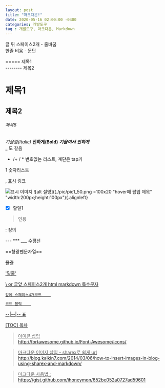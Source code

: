 ```yaml
---
layout: post
title: "마크다운!"
date: 2020-05-16 02:00:00 -0400
categories: 개발도구
tag : 개발도구, 마크다운, Markdown
---
```



글 뒤 스페이스2개 - 줄바꿈      
한줄 비움 - 문단      

=====  제목1      
--------  제목2      
# 제목1      
## 제목2      
###### 제목6      

 *기울임(Italic)*       **진하게(Bold)**       ***기울여서 진하게***       
 _ 도 같음      
 
- /+ / *  번호없는 리스트, 계단은 tap키      

1 숫자리스트     

<url>  ,   [표시]( url)     링크    

![표시](url)    이미지    ![alt 설명]((./pic/pic1_50.png =100x20 "hover때 팝업 제목" "width:200px;height:100px"){.alignleft}    

<i class="fa fa-check-square"></i>    

- [x] 할일1    

> 인용    
> 
:  정의    

 ---  ***  ___ 수평선    
 
==형광펜문자열==    

~~물결~~    

<u>'밑줄'<u>    

\ or 글앞 스페이스2개       html markdown 특수문자    
    
    앞에 스페이스4개코드    
    

``` javascript    
코드 블럭    
```

--|--|-- 표    

 [TOC] 목차    
    
> 아이콘 삽입    
http://fortawesome.github.io/Font-Awesome/icons/    

> 마크다운 이미지 삽입 - sharex로 쉽게 url    
http://blog.kalkin7.com/2014/03/06/how-to-insert-images-in-blog-using-sharex-and-markdown/    



> 마크다운 사용법 : https://gist.github.com/ihoneymon/652be052a0727ad59601      
    